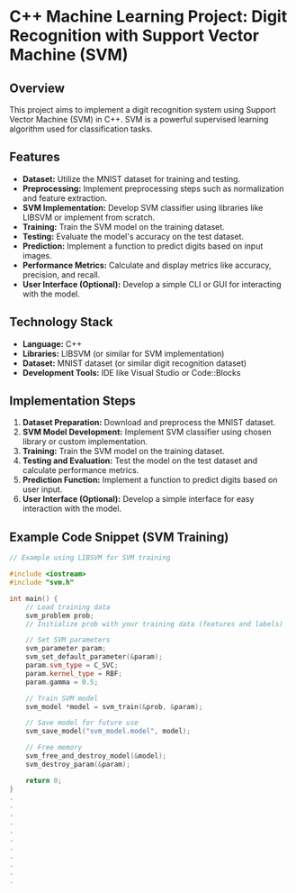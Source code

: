# C++ Machine Learning Project: Digit Recognition with Support Vector Machine (SVM)

## Overview
This project aims to implement a digit recognition system using Support Vector Machine (SVM) in C++. SVM is a powerful supervised learning algorithm used for classification tasks.

## Features
- **Dataset:** Utilize the MNIST dataset for training and testing.
- **Preprocessing:** Implement preprocessing steps such as normalization and feature extraction.
- **SVM Implementation:** Develop SVM classifier using libraries like LIBSVM or implement from scratch.
- **Training:** Train the SVM model on the training dataset.
- **Testing:** Evaluate the model's accuracy on the test dataset.
- **Prediction:** Implement a function to predict digits based on input images.
- **Performance Metrics:** Calculate and display metrics like accuracy, precision, and recall.
- **User Interface (Optional):** Develop a simple CLI or GUI for interacting with the model.

## Technology Stack
- **Language:** C++
- **Libraries:** LIBSVM (or similar for SVM implementation)
- **Dataset:** MNIST dataset (or similar digit recognition dataset)
- **Development Tools:** IDE like Visual Studio or Code::Blocks

## Implementation Steps
1. **Dataset Preparation:** Download and preprocess the MNIST dataset.
2. **SVM Model Development:** Implement SVM classifier using chosen library or custom implementation.
3. **Training:** Train the SVM model on the training dataset.
4. **Testing and Evaluation:** Test the model on the test dataset and calculate performance metrics.
5. **Prediction Function:** Implement a function to predict digits based on user input.
6. **User Interface (Optional):** Develop a simple interface for easy interaction with the model.

## Example Code Snippet (SVM Training)
```cpp
// Example using LIBSVM for SVM training

#include <iostream>
#include "svm.h"

int main() {
    // Load training data
    svm_problem prob;
    // Initialize prob with your training data (features and labels)

    // Set SVM parameters
    svm_parameter param;
    svm_set_default_parameter(&param);
    param.svm_type = C_SVC;
    param.kernel_type = RBF;
    param.gamma = 0.5;

    // Train SVM model
    svm_model *model = svm_train(&prob, &param);

    // Save model for future use
    svm_save_model("svm_model.model", model);

    // Free memory
    svm_free_and_destroy_model(&model);
    svm_destroy_param(&param);

    return 0;
}
.
.
.
.
.
.
.
.
.
.
.
